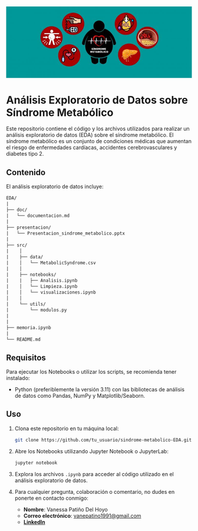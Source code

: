 ![](img\20220318-Sindrome-Metabolico-762x294.jpg)

# Análisis Exploratorio de Datos sobre Síndrome Metabólico

Este repositorio contiene el código y los archivos utilizados para realizar un análisis exploratorio de datos (EDA) sobre el síndrome metabólico. El síndrome metabólico es un conjunto de condiciones médicas que aumentan el riesgo de enfermedades cardíacas, accidentes cerebrovasculares y diabetes tipo 2.

## Contenido

El análisis exploratorio de datos incluye:

    EDA/
    |
    ├── doc/
    |   └── documentacion.md
    |
    ├── presentacion/
    |   └── Presentacion_sindrome_metabolico.pptx
    |
    ├── src/
    |    │
    |    ├── data/
    |    │   └── MetabolicSyndrome.csv
    |    │
    |    ├── notebooks/
    |    |   ├── Analisis.ipynb
    |    │   └── Limpieza.ipynb
    |    │   └── visualizaciones.ipynb
    │    │
    |    └── utils/
    |        └── modulos.py
    |
    |
    ├── memoria.ipynb
    |
    └── README.md

## Requisitos

Para ejecutar los Notebooks o utilizar los scripts, se recomienda tener instalado:

- Python (preferiblemente la versión 3.11) con las bibliotecas de análisis de datos como Pandas, NumPy y Matplotlib/Seaborn.

## Uso

1. Clona este repositorio en tu máquina local:

    ```bash
    git clone https://github.com/tu_usuario/sindrome-metabolico-EDA.git
    ```

2. Abre los Notebooks utilizando Jupyter Notebook o JupyterLab:

    ```bash
    jupyter notebook
    ```

3. Explora los archivos `.ipynb` para acceder al código utilizado en el análisis exploratorio de datos.

4. Para cualquier pregunta, colaboración o comentario, no dudes en ponerte en contacto conmigo:

    - **Nombre**: Vanessa Patiño Del Hoyo
    - **Correo electrónico**: vanepatino1991@gmail.com
    - [**LinkedIn**](https://wwww.linkedin.com/in/vanessapatino)






